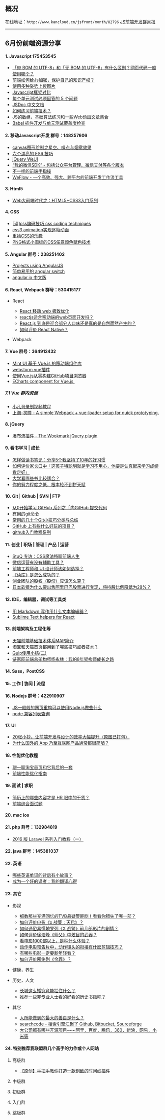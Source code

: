## 概况

在线地址：`http://www.kancloud.cn/jsfront/month/82796` [JS前端开发群月报](http://www.kancloud.cn/jsfront/month/82796)

---

## 6月份前端资源分享
#### 1. Javascript 175453545
- [「带 BOM 的 UTF-8」和「无 BOM 的 UTF-8」有什么区别？网页代码一般使用哪个？](https://www.zhihu.com/question/20167122)
- [前端如何给Js加密，保护自己的知识产权？](https://www.zhihu.com/question/47047191)
- [使用多种姿势上传图片](http://mp.weixin.qq.com/s?__biz=MzI2NzExNTczMw==&mid=2653284851&idx=1&sn=9967ae75e786890d438ebbd152c0fcd5&scene=2&srcid=0530nZf2S6OdxB7w0B0188QE&from=timeline&isappinstalled=0#wechat_redirect)
- [Javascript框架对比](http://jeffcarp.github.io/frontend-hyperpolyglot/)
- [每个单元测试必须回答的 5 个问题](http://www.zcfy.cc/article/423)
- [JSDoc 中文文档](http://www.css88.com/doc/jsdoc/about-namepaths.html)
- [如何练习前端技术？](https://www.zhihu.com/question/24543125)
- [JS的数组，基础算法练习和一些Web动画文章集合](http://mp.weixin.qq.com/mp/homepage?__biz=MjM5NzE0MjQ2Mw==&hid=3&sn=29ad5333a258516ffa2e997e865cd0f6&uin=NzM2MzI5MjQx&key=f5c31ae61525f82e2578dfb2e7d9cf1b25af3ce0d0a96b324769a61a05d73434ee35c458b5261174b8a0d25597998e16&devicetype=iPhone+OS9.3.2&version=16031312&lang=zh_CN&nettype=WIFI&fontScale=100&pass_ticket=92GSbrPt9KTmSEqAZ7CqbY2ZnnFbwClQwZR5Yne79OKkV%2ForkitXH4YdA27vkeX3&scene=2&from=timeline&isappinstalled=0&location=35)
- [Babel 插件开发与单元测试覆盖度检查](https://www.h5jun.com/post/code-coverage-with-babel-plugin.html)

#### 2. 移动Javascript开发 群号：148257606
- [canvas图形绘制之星空、噪点与烟雾效果](http://www.zhangxinxu.com/wordpress/2016/06/canvas-star-noise-smoke/)
- [六个漂亮的 ES6 技巧](http://www.zcfy.cc/article/346)
- [jQuery WeUI](https://github.com/lihongxun945/jquery-weui)
- [“我的微信SDK” - 包括公众平台管理、微信支付等各个版本](https://github.com/wxyyxc1992/WXWeChatToolkits)
- [不一样的前端手指操](http://www.jianshu.com/p/e9e47edd58b1)
- [WeFlow - 一个高效、强大、跨平台的前端开发工作流工具](https://weflow.io/)

#### 3. Html5
- [Web大前端时代之：HTML5+CSS3入门系列](http://www.cnblogs.com/dunitian/p/5121725.html)

#### 4. CSS
- [[译]css编码技巧 css coding techniques](https://wangmx.github.io/2016/05/29/css-coding-techniques/)
- [css3 animation实现逐帧动画](http://www.cnblogs.com/Fengzp/p/5548493.html)
- [重拾CSS的乐趣](http://www.imooc.com/learn/588)
- [PNG格式小图标的CSS任意颜色赋色技术](http://www.zhangxinxu.com/wordpress/2016/06/png-icon-change-color-by-css/)

#### 5. Angular 群号：238251402
- [Projects using AngularJS](https://github.com/angular/angular.js/wiki/Projects-using-AngularJS)
- [简单易用的 angular switch](https://github.com/hjzheng/angular-switch)
- [angular.io 中文版](https://github.com/angular/angular-cn)

#### 6. React, Webpack 群号：530415177
- React
    
    - [React 移动 web 极致优化](https://segmentfault.com/a/1190000005599249)
    - [reactjs适合移动端的web页面开发吗？](https://www.zhihu.com/question/33683359)
    - [React.js 到底是迎合部分人口味还是真的是自然而然产生的？](https://www.zhihu.com/question/35935368)
    - [如何评价 React Native？](https://www.zhihu.com/question/27852694)


- Webpack


#### 7. Vue 群号：364912432
- [Mint UI 基于 Vue.js 的移动端组件库](http://mint-ui.github.io/)
- [webstorm vue插件](https://plugins.jetbrains.com/plugin/8057?pr=webStorm)
- [使用Vue.js从零构建GitHub项目浏览器](https://segmentfault.com/a/1190000005651367)
- [ECharts component for Vue.js.](https://github.com/Justineo/vue-echarts)

##### 7.1 Vue 群内资源
- [小凡哥录制视频教程](https://github.com/bhnddowinf/vuejs-learn)
- [上海-灵瞳 - A simple Webpack + vue-loader setup for quick prototyping.](https://github.com/zhipenglin/mobile-app)

#### 8. jQuery
- [瀑布流插件 - The Wookmark jQuery plugin](http://www.wookmark.com/jquery-plugin)

#### 9. 看书学习 | 成长
- [怎样做读书笔记：分享5个我坚持了10年的好习惯](http://weibo.com/2309846073/DxBBdgsNP?type=comment#_rnd1464748879539)
- [如何评价家长口中「这孩子特聪明就是学习不用心，他要是认真起来学习成绩肯定好」](https://www.zhihu.com/question/39979978)
- [大学看哪些书比较适合？](https://www.zhihu.com/question/46726145)
- [你的努力程度之低，根本轮不到拼天赋](https://zhuanlan.zhihu.com/p/20129091?f3fb8ead20=1c4ca537fbf11dc08fc665b45498e24c)

#### 10. Git | Github | SVN | FTP
- [从0开始学习 GitHub 系列之「向GitHub 提交代码](http://mp.weixin.qq.com/s?__biz=MzA4NTQwNDcyMA==&mid=2650661821&idx=1&sn=c6116ed82bff2d083bb152fbd8cbc38d#rd)
- [有用的git命令](http://www.ido321.com/1677.html)
- [常用的几十个Git小技巧分类与总结](https://segmentfault.com/a/1190000005706707)
- [GitHub 上有些什么好玩的项目？](https://www.zhihu.com/question/37146954)
- [github入门教程系列](http://m.weibo.cn/2036070420/3986763045136597/qq?sourceType=qq&from=1066095010&wm=20005_0002)

#### 11. 创业 | 职场 | 管理 | 产品 | 运营
- [StuQ 专访：CSS魔法畅聊前端人生](https://github.com/cssmagic/blog/issues/60)
- [微信运营有没有辅助工具？](https://www.zhihu.com/question/20981010)
- [前端工程师和 UI 设计师该如何选择？](https://www.zhihu.com/question/21630068)
- [《读库》是怎么成功的？](https://www.zhihu.com/question/20489491)
- [创业团队的股权（股份）应该怎么算？](https://www.zhihu.com/question/22851516)
- [日本软银为什么要出售阿里巴巴股票进行套现，将持股比例降低为28%？](https://www.zhihu.com/question/46971318)


#### 12. IDE，编辑器，调试等工具类
- [用 Markdown 写作用什么文本编辑器？](https://www.zhihu.com/question/19637157)
- [Sublime Text helpers for React](https://github.com/facebookarchive/sublime-react)

#### 13. 前端架构及工程化等
- [天猫前端基础技术体系MAP简介](https://zhuanlan.zhihu.com/p/21271376)
- [淘宝和天猫首页都用到了哪些技巧或者技术？](https://www.zhihu.com/question/46149490)
- [Gulp使用小结(二)](http://www.fefork.com/gulp_2/)
- [链家网前端总架构师杨永林：我的8年架构师成长之路](http://mp.weixin.qq.com/s?__biz=MzIwNjQwMzUwMQ==&mid=2247483769&idx=1&sn=f4ad37e4af9ee3f0e43183f5e44835cf&scene=2&srcid=06158jB5PxQC90FfEKCOedmI&from=timeline&isappinstalled=0&location=35)

#### 14. Sass，PostCSS

#### 15. 工作 | 协同 | 流程

#### 16. Nodejs 群号：422910907
- [JS一般般的网页重构可以使用Node.js做些什么](http://www.zhangxinxu.com/wordpress/2016/06/csser-how-to-use-nodejs/)
- [node 兼容列表查询](http://node.green/)

#### 17. UI
- [20张小抄，让前端开发与设计的效率大幅提升（原图已打包）](http://www.uisdc.com/shortcut-list-improve-development-efficiency)
- [为什么国外的 App 乃至互联网产品通常都很简陋？](https://www.zhihu.com/question/46981059)

#### 18. 性能优化教程
- [聊一聊淘宝首页和它背后的一套](http://www.barretlee.com/blog/2016/06/02/thing-about-taobao-homepage/)
- [前端性能优化指南](https://segmentfault.com/a/1190000003646305)

#### 19. 面试 | 求职
- [简历上的哪些内容才是 HR 眼中的干货？](https://www.zhihu.com/question/39722495)
- [前端综合面试题](http://www.bishibaodian.com/writtenCircle/findQuestionByKnowledgeId?knowledge_Id=5335ff64-cab5-467f-b3ab-63958237bf2b)

#### 20. mac ios

#### 21. php 群号：132984819
- [2016 版 Laravel 系列入门教程（一）](https://github.com/johnlui/Learn-Laravel-5/issues/4)

#### 22. java 群号：145381037

#### 22. 英语
- [哪些英语单词的背后有小故事？](https://www.zhihu.com/question/37874527)
- [成为一个好的译者：我的翻译心得](https://www.h5jun.com/post/to-be-a-good-translator.html)

#### 23. 其它
- 影视

    - [细数那些充满回忆的TVB悬疑警匪剧！看看你错失了哪一部？](http://photo.weibo.com/5888120096/wbphotos/large/mid/3981240656554628/pid/006qtX0Ygw1f4enb9to73j30c8bs2hdu)
    - [如何评价电影《x 战警：天启》？](https://www.zhihu.com/question/42743135)
    - [如何通俗易懂地罗列《X 战警》前几部影片的剧情？](https://www.zhihu.com/question/23940039)
    - [如何评价徐浩峰《师父》中炫目的武器？](https://www.zhihu.com/question/38140764)
    - [看电影1000部以上，是种什么体验？](https://www.zhihu.com/question/41348958)
    - [动作电影预告片中，动作镜头的衔接有什麽剪辑技巧？](https://www.zhihu.com/question/37699448)
    - [有哪些电影一定要趁年轻看？](https://www.zhihu.com/question/25699277)
    - [如何评价网络剧《余罪》？](https://www.zhihu.com/question/46671146)

- 健康，养生


- 历史，人文

    - [长城这么矮究竟能拦住什么？](https://www.zhihu.com/question/25528331)
    - [推荐一些非专业人士看的好看的历史书籍吧？](https://www.zhihu.com/question/20909150)

- 其它

    - [人所能做到的最大的善良是什么？](https://www.zhihu.com/question/33947484)
    - [searchcode - 搜索引擎汇聚了 Github, Bitbucket, Sourceforge](https://searchcode.com/)
    - [大公司都有哪些开源项目~~~阿里，百度，腾讯，360，新浪，网易，小米等](http://www.cnblogs.com/dunitian/p/5581520.html)


#### 24. 特别推荐我联盟群几个高手的力作或个人网站

1. 高级群

    - [【原创】手把手教你打造一款别致的时间线插件](http://seejs.me/2016/06/14/maketimeline/)

2. 中级群


3. 初级群


4. 入门群

5. 跳板群

